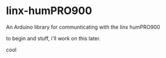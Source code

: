 # linx-humPRO900


An Arduino library for communticating with the linx humPRO900


to begin and stuff, i'll work on this later.

cool
